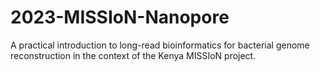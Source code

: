 # 2023-MISSIoN-Nanopore
A practical introduction to long-read bioinformatics for bacterial genome reconstruction in the context of the Kenya MISSIoN project.
